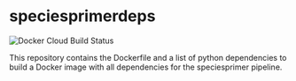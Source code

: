 # speciesprimerdeps
![Docker Cloud Build Status](https://img.shields.io/docker/cloud/build/biologger/speciesprimerdeps)

This repository contains the Dockerfile and a list of python dependencies to build a Docker image with all dependencies for the speciesprimer pipeline.
